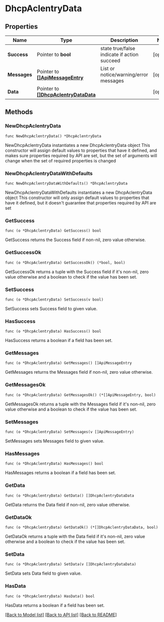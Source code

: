 # DhcpAclentryData

## Properties

Name | Type | Description | Notes
------------ | ------------- | ------------- | -------------
**Success** | Pointer to **bool** | state true/false indicate if action succeed | [optional] 
**Messages** | Pointer to [**[]ApiMessageEntry**](ApiMessageEntry.md) | List or notice/warning/error messages | [optional] 
**Data** | Pointer to [**[]DhcpAclentryDataData**](DhcpAclentryDataData.md) |  | [optional] 

## Methods

### NewDhcpAclentryData

`func NewDhcpAclentryData() *DhcpAclentryData`

NewDhcpAclentryData instantiates a new DhcpAclentryData object
This constructor will assign default values to properties that have it defined,
and makes sure properties required by API are set, but the set of arguments
will change when the set of required properties is changed

### NewDhcpAclentryDataWithDefaults

`func NewDhcpAclentryDataWithDefaults() *DhcpAclentryData`

NewDhcpAclentryDataWithDefaults instantiates a new DhcpAclentryData object
This constructor will only assign default values to properties that have it defined,
but it doesn't guarantee that properties required by API are set

### GetSuccess

`func (o *DhcpAclentryData) GetSuccess() bool`

GetSuccess returns the Success field if non-nil, zero value otherwise.

### GetSuccessOk

`func (o *DhcpAclentryData) GetSuccessOk() (*bool, bool)`

GetSuccessOk returns a tuple with the Success field if it's non-nil, zero value otherwise
and a boolean to check if the value has been set.

### SetSuccess

`func (o *DhcpAclentryData) SetSuccess(v bool)`

SetSuccess sets Success field to given value.

### HasSuccess

`func (o *DhcpAclentryData) HasSuccess() bool`

HasSuccess returns a boolean if a field has been set.

### GetMessages

`func (o *DhcpAclentryData) GetMessages() []ApiMessageEntry`

GetMessages returns the Messages field if non-nil, zero value otherwise.

### GetMessagesOk

`func (o *DhcpAclentryData) GetMessagesOk() (*[]ApiMessageEntry, bool)`

GetMessagesOk returns a tuple with the Messages field if it's non-nil, zero value otherwise
and a boolean to check if the value has been set.

### SetMessages

`func (o *DhcpAclentryData) SetMessages(v []ApiMessageEntry)`

SetMessages sets Messages field to given value.

### HasMessages

`func (o *DhcpAclentryData) HasMessages() bool`

HasMessages returns a boolean if a field has been set.

### GetData

`func (o *DhcpAclentryData) GetData() []DhcpAclentryDataData`

GetData returns the Data field if non-nil, zero value otherwise.

### GetDataOk

`func (o *DhcpAclentryData) GetDataOk() (*[]DhcpAclentryDataData, bool)`

GetDataOk returns a tuple with the Data field if it's non-nil, zero value otherwise
and a boolean to check if the value has been set.

### SetData

`func (o *DhcpAclentryData) SetData(v []DhcpAclentryDataData)`

SetData sets Data field to given value.

### HasData

`func (o *DhcpAclentryData) HasData() bool`

HasData returns a boolean if a field has been set.


[[Back to Model list]](../README.md#documentation-for-models) [[Back to API list]](../README.md#documentation-for-api-endpoints) [[Back to README]](../README.md)



